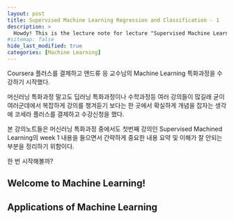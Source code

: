 ```yaml
---
layout: post
title: Supervised Machine Learning Regression and Classification - 1
description: >
  Howdy! This is the lecture note for lecture "Supervised Machine Learning: Regression and Classification" week 1
#sitemap: false
hide_last_modified: true
categories: [Machine Learning]
---
```


Coursera 플러스를 결제하고 앤드류 응 교수님의 Machine Learning 특화과정을 수강하기 시작했다.  

머신러닝 특화과정 말고도 딥러닝 특화과정이나 수학과정등 여러 강의들이 많길래 굳이 여러군데에서 복잡하게 강의를 챙겨듣기 보다는 한 곳에서 확실하게 개념을 잡자는 생각에 코세라 플러스를 결제하고 수강신청을 했다.  

본 강의노트들은 머신러닝 특화과정 중에서도 첫번째 강의인 Supervised Machined Learning의 week 1 내용을 들으면서 간략하게 중요한 내용 요약 및 이해가 잘 안되는 부분을 정리하기 위함이다.  

한 번 시작해볼까?  

## Welcome to Machine Learning!



## Applications of Machine Learning